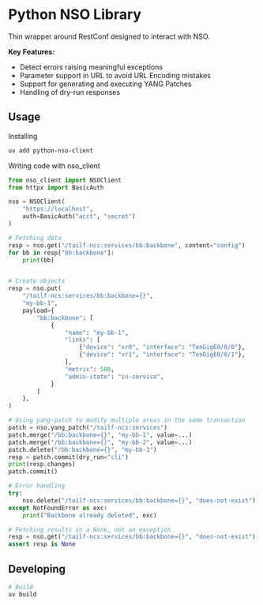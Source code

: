 # Python NSO Library

Thin wrapper around RestConf designed to interact with NSO.

**Key Features:**

- Detect errors raising meaningful exceptions
- Parameter support in URL to avoid URL Encoding mistakes
- Support for generating and executing YANG Patches
- Handling of dry-run responses

## Usage

Installing

```sh
uv add python-nso-client
```

Writing code with nso_client

```py
from nso_client import NSOClient
from httpx import BasicAuth

nso = NSOClient(
    "https://localhost",
    auth=BasicAuth("acct", "secret")
)

# Fetching data
resp = nso.get("/tailf-ncs:services/bb:backbone", content="config")
for bb in resp["bb:backbone"]:
    print(bb)


# Create objects
resp = nso.put(
    "/tailf-ncs:services/bb:backbone={}",
    "my-bb-1",
    payload={
        "bb:backbone": [
            {
                "name": "my-bb-1",
                "links": [
                    {"device": "xr0", "interface": "TenGigE0/0/0"},
                    {"device": "xr1", "interface": "TenGigE0/0/1"},
                ],
                "metric": 500,
                "admin-state": "in-service",
            }
        ]
    },
)

# Using yang-patch to modify multiple areas in the same transaction
patch = nso.yang_patch("/tailf-ncs:services")
patch.merge("/bb:backbone={}", "my-bb-1", value=...)
patch.merge("/bb:backbone={}", "my-bb-2", value=...)
patch.delete("/bb:backbone={}", "my-bb-3")
resp = patch.commit(dry_run="cli")
print(resp.changes)
patch.commit()

# Error handling
try:
    nso.delete("/tailf-ncs:services/bb:backbone={}", "does-not-exist")
except NotFoundError as exc:
    print("Backbone already deleted", exc)

# Fetching results in a None, not an exception
resp = nso.get("/tailf-ncs:services/bb:backbone={}", "does-not-exist")
assert resp is None
```

## Developing

```sh
# Build
uv build
```
